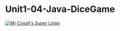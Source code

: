 # Unit1-04-Java-DiceGame
[![Mr Coxall's Super Linter](https://github.com/ICS4U-Programming-MelodyB/Unit1-04-Java-DiceGame/workflows/Mr%20Coxall's%20Super%20Linter/badge.svg)](https://github.com/ICS4U-Programming-MelodyB/Unit1-04-Java-DiceGame/actions/)
